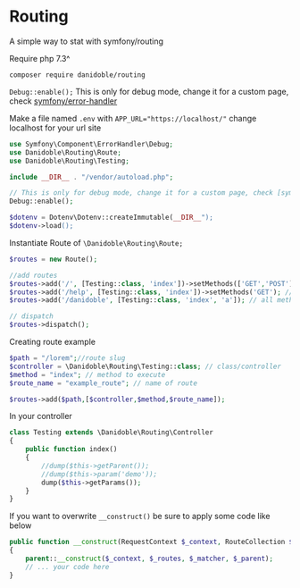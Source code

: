 # Routing

A simple way to stat with symfony/routing

Require php 7.3^

```
composer require danidoble/routing
```

```Debug::enable();``` This is only for debug mode, change it for a custom page,
check [symfony/error-handler](https://github.com/symfony/error-handler)

Make a file named ```.env``` with ```APP_URL="https://localhost/"```
change localhost for your url site

```php
use Symfony\Component\ErrorHandler\Debug;
use Danidoble\Routing\Route;
use Danidoble\Routing\Testing;

include __DIR__ . "/vendor/autoload.php";

// This is only for debug mode, change it for a custom page, check [symfony/error-handler](https://github.com/symfony/error-handler)
Debug::enable();

$dotenv = Dotenv\Dotenv::createImmutable(__DIR__");
$dotenv->load();

```

Instantiate Route of ```\Danidoble\Routing\Route;```

```php
$routes = new Route();

//add routes
$routes->add('/', [Testing::class, 'index'])->setMethods(['GET','POST']); //only get and post allowed
$routes->add('/help', [Testing::class, 'index'])->setMethods('GET'); //only get allowed
$routes->add('/danidoble', [Testing::class, 'index', 'a']); // all methods allowed

// dispatch 
$routes->dispatch();
```

Creating route example

```php
$path = "/lorem";//route slug
$controller = \Danidoble\Routing\Testing::class; // class/controller
$method = "index"; // method to execute
$route_name = "example_route"; // name of route

$routes->add($path,[$controller,$method,$route_name]);
```

In your controller

```php
class Testing extends \Danidoble\Routing\Controller
{
    public function index()
    {
        //dump($this->getParent());
        //dump($this->param('demo'));
        dump($this->getParams());
    }
}
```

If you want to overwrite ```__construct()``` be sure to apply some code like below  

```php
public function __construct(RequestContext $_context, RouteCollection $_routes, UrlMatcher $_matcher, Route $_parent)
{
    parent::__construct($_context, $_routes, $_matcher, $_parent);
    // ... your code here
}
```